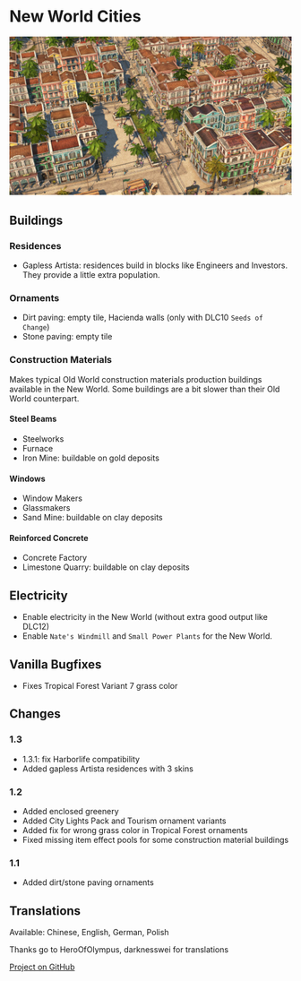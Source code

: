 # New World Cities

![](./banner.jpg)

## Buildings

### Residences

- Gapless Artista: residences build in blocks like Engineers and Investors.
  They provide a little extra population.

### Ornaments

- Dirt paving: empty tile, Hacienda walls (only with DLC10 `Seeds of Change`)
- Stone paving: empty tile

### Construction Materials

Makes typical Old World construction materials production buildings available in the New World.
Some buildings are a bit slower than their Old World counterpart.

#### Steel Beams

- Steelworks
- Furnace
- Iron Mine: buildable on gold deposits

#### Windows

- Window Makers
- Glassmakers
- Sand Mine: buildable on clay deposits

#### Reinforced Concrete

- Concrete Factory
- Limestone Quarry: buildable on clay deposits

## Electricity

- Enable electricity in the New World (without extra good output like DLC12)
- Enable `Nate's Windmill` and `Small Power Plants` for the New World.

## Vanilla Bugfixes

- Fixes Tropical Forest Variant 7 grass color

## Changes

### 1.3

- 1.3.1: fix Harborlife compatibility
- Added gapless Artista residences with 3 skins

### 1.2

- Added enclosed greenery
- Added City Lights Pack and Tourism ornament variants
- Added fix for wrong grass color in Tropical Forest ornaments
- Fixed missing item effect pools for some construction material buildings

### 1.1

- Added dirt/stone paving ornaments

## Translations

Available: Chinese, English, German, Polish

Thanks go to HeroOfOlympus, darknesswei for translations

[Project on GitHub](https://github.com/jakobharder/anno-1800-jakobs-mods)
